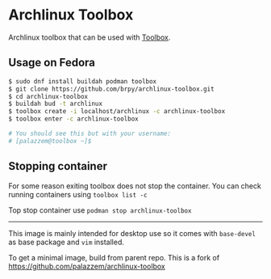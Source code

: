 # Archlinux Toolbox

Archlinux toolbox that can be used with [Toolbox](https://github.com/containers/toolbox).


## Usage on Fedora

```bash
$ sudo dnf install buildah podman toolbox
$ git clone https://github.com/brpy/archlinux-toolbox.git
$ cd archlinux-toolbox
$ buildah bud -t archlinux
$ toolbox create -i localhost/archlinux -c archlinux-toolbox
$ toolbox enter -c archlinux-toolbox

# You should see this but with your username:
# [palazzem@toolbox ~]$
```
## Stopping container

For some reason exiting toolbox does not stop the container. You can check running containers using `toolbox list -c`

Top stop container use `podman stop archlinux-toolbox`

---

This image is mainly intended for desktop use so it comes with `base-devel` as base package and `vim` installed.

To get a minimal image, build from parent repo. This is a fork of https://github.com/palazzem/archlinux-toolbox 
